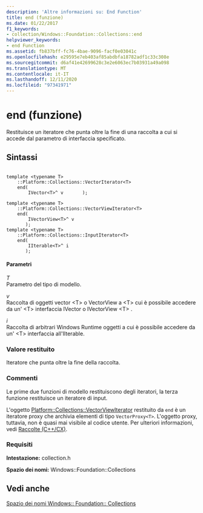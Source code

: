 ```yaml
---
description: 'Altre informazioni su: End Function'
title: end (funzione)
ms.date: 01/22/2017
f1_keywords:
- collection/Windows::Foundation::Collections::end
helpviewer_keywords:
- end Function
ms.assetid: fb837bff-fc76-4bae-9096-facf0e03041c
ms.openlocfilehash: e29595e7eb403af85abdbfa18782adf1c33c308e
ms.sourcegitcommit: d6af41e42699628c3e2e6063ec7b03931a49a098
ms.translationtype: MT
ms.contentlocale: it-IT
ms.lasthandoff: 12/11/2020
ms.locfileid: "97341971"
---
```

# <a name="end-function"></a>end (funzione)

Restituisce un iteratore che punta oltre la fine di una raccolta a cui si accede dal parametro di interfaccia specificato.

## <a name="syntax"></a>Sintassi

```

template <typename T>
    ::Platform::Collections::VectorIterator<T>
    end(
        IVector<T>^ v       );

template <typename T>
    ::Platform::Collections::VectorViewIterator<T>
    end(
        IVectorView<T>^ v
       );
template <typename T>
    ::Platform::Collections::InputIterator<T>
    end(
        IIterable<T>^ i
       );
```

#### <a name="parameters"></a>Parametri

*T*<br/>
Parametro del tipo di modello.

*v*<br/>
Raccolta di oggetti vector \<T> o VectorView a \<T> cui è possibile accedere da un' \<T> interfaccia IVector o IVectorView \<T> .

*i*<br/>
Raccolta di arbitrari Windows Runtime oggetti a cui è possibile accedere da un' \<T> interfaccia all'IIterable.

### <a name="return-value"></a>Valore restituito

Iteratore che punta oltre la fine della raccolta.

### <a name="remarks"></a>Commenti

Le prime due funzioni di modello restituiscono degli iteratori, la terza funzione restituisce un iteratore di input.

L'oggetto [Platform::Collections::VectorViewIterator](../cppcx/platform-collections-vectorviewiterator-class.md) restituito da `end` è un iteratore proxy che archivia elementi di tipo `VectorProxy<T>`. L'oggetto proxy, tuttavia, non è quasi mai visibile al codice utente. Per ulteriori informazioni, vedi [Raccolte (C++/CX)](../cppcx/collections-c-cx.md).

### <a name="requirements"></a>Requisiti

**Intestazione:** collection.h

**Spazio dei nomi:** Windows::Foundation::Collections

## <a name="see-also"></a>Vedi anche

[Spazio dei nomi Windows:: Foundation:: Collections](../cppcx/windows-foundation-collections-namespace-c-cx.md)
